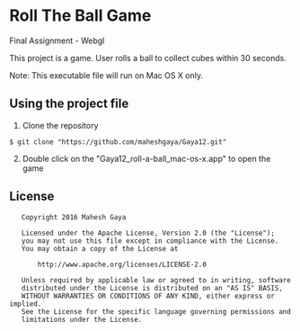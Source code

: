 # Roll The Ball Game
Final Assignment - Webgl

This project is a game. User rolls a ball to collect cubes within 30 seconds.

Note: This executable file will run on Mac OS X only.

## Using the project file
1. Clone the repository
  
  ```
  $ git clone "https://github.com/maheshgaya/Gaya12.git"
  ```
2. Double click on the "Gaya12_roll-a-ball_mac-os-x.app" to open the game


## License

```
   Copyright 2016 Mahesh Gaya
   
   Licensed under the Apache License, Version 2.0 (the "License");
   you may not use this file except in compliance with the License.
   You may obtain a copy of the License at

       http://www.apache.org/licenses/LICENSE-2.0

   Unless required by applicable law or agreed to in writing, software
   distributed under the License is distributed on an "AS IS" BASIS,
   WITHOUT WARRANTIES OR CONDITIONS OF ANY KIND, either express or implied.
   See the License for the specific language governing permissions and
   limitations under the License.

```
